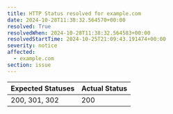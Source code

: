 ```yaml
---
title: HTTP Status resolved for example.com
date: 2024-10-28T11:38:32.564570+00:00
resolved: True
resolvedWhen: 2024-10-28T11:38:32.564583+00:00
resolvedStartTime: 2024-10-25T21:09:43.191474+00:00
severity: notice
affected:
  - example.com
section: issue
---
```


| Expected Statuses | Actual Status  |
|-------------------|----------------|
| 200, 301, 302 | 200 |
